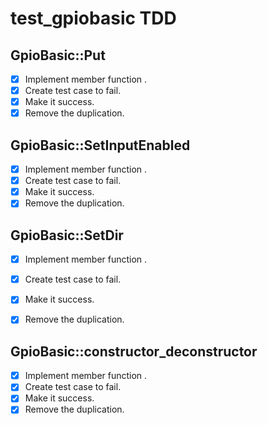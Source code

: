 # test_gpiobasic TDD

## GpioBasic::Put
- [x] Implement member function . 
- [x] Create test case to fail. 
- [x] Make it success. 
- [x] Remove the duplication. 

## GpioBasic::SetInputEnabled
- [x] Implement member function . 
- [x] Create test case to fail. 
- [x] Make it success. 
- [x] Remove the duplication. 

## GpioBasic::SetDir
- [x] Implement member function . 
- [x] Create test case to fail. 
- [x] Make it success. 
- [x] Remove the duplication. 


## GpioBasic::constructor_deconstructor
- [x] Implement member function . 
- [x] Create test case to fail. 
- [x] Make it success. 
- [x] Remove the duplication. 
